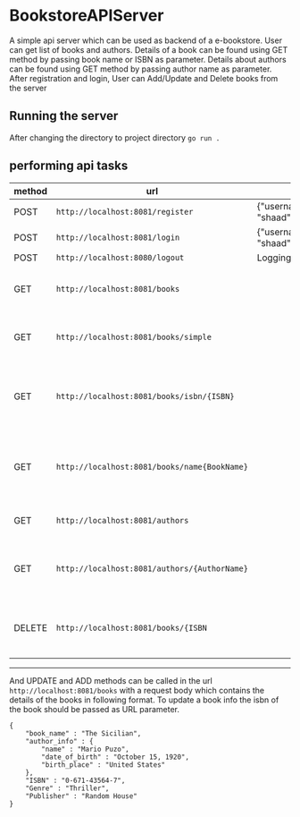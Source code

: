 # BookstoreAPIServer

A simple api server which can be used as backend of a e-bookstore. User can get list of books and authors. Details of a book can be found using GET method by passing book name or ISBN as parameter. Details about authors can be found using GET method by passing author name as parameter. After registration and login, User can Add/Update and Delete books from the server

## Running the server
After changing the directory to project directory
`go run .`

## performing api tasks

|method|url|body|actions|
|---|---|---|---|
|POST|`http://localhost:8081/register`|{"username": "shaad","password":"1234"}| Register new user|
|POST|`http://localhost:8081/login`|{"username": "shaad","password":"1234"} | Loggin In the user|
|POST|`http://localhost:8080/logout`|Logging Out|
|GET|`http://localhost:8081/books`||Returns Details of all books|
|GET|`http://localhost:8081/books/simple`||Return list of books name|
|GET|`http://localhost:8081/books/isbn/{ISBN}`||Returns Details of the Book of the given ISBN|
|GET|`http://localhost:8081/books/name{BookName}`||Return Details of the given book name|
|GET|`http://localhost:8081/authors`||Return list of authors|
|GET|`http://localhost:8081/authors/{AuthorName}`||Returns Details of the given author|
|DELETE|`http://localhost:8081/books/{ISBN`||Delete the book entry matching ISBN|
-----------------

And UPDATE and ADD methods can be called in the url `http://localhost:8081/books` with a request body which contains the details of the books in following format. To update a book info the isbn of the book should be passed as URL parameter. 
```
{
    "book_name" : "The Sicilian",
    "author_info" : {
        "name" : "Mario Puzo",
        "date_of_birth" : "October 15, 1920",
        "birth_place" : "United States"
    },
    "ISBN" : "0-671-43564-7",
    "Genre" : "Thriller",
    "Publisher" : "Random House"
}
```



